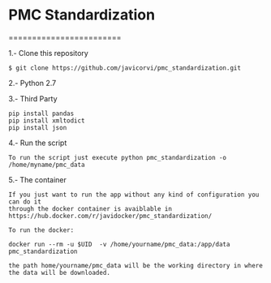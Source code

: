 PMC Standardization
========================


 

========================

1.- Clone this repository 

    $ git clone https://github.com/javicorvi/pmc_standardization.git
    
2.- Python 2.7 
	
	
3.- Third Party 
	
	pip install pandas
	pip install xmltodict
	pip install json

	
4.- Run the script
	
	To run the script just execute python pmc_standardization -o /home/myname/pmc_data 

5.- The container 
	
	If you just want to run the app without any kind of configuration you can do it 
	through the docker container is avaiblable in https://hub.docker.com/r/javidocker/pmc_standardization/ 

	To run the docker: 
	
	docker run --rm -u $UID  -v /home/yourname/pmc_data:/app/data pmc_standardization

	the path home/yourname/pmc_data will be the working directory in where the data will be downloaded.
